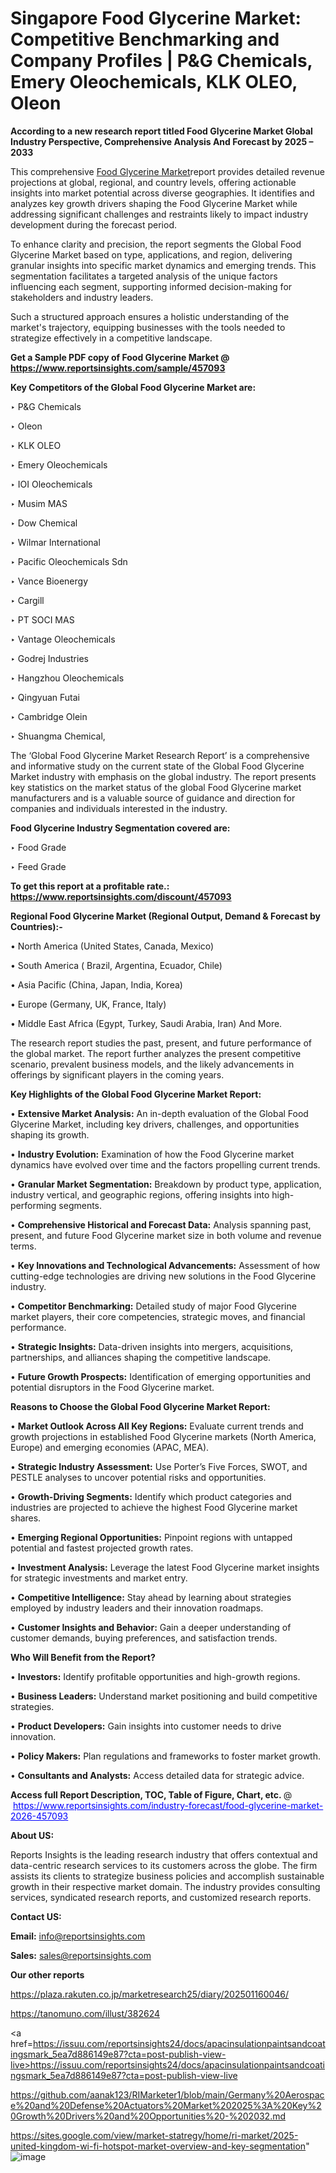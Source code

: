 # Singapore Food Glycerine Market: Competitive Benchmarking and Company Profiles | P&G Chemicals, Emery Oleochemicals, KLK OLEO, Oleon

<strong>According to a new research report titled Food Glycerine Market Global Industry Perspective, Comprehensive Analysis And Forecast by 2025 – 2033</strong>

This comprehensive <a href=https://www.reportsinsights.com/sample/457093>Food Glycerine Market</a>report provides detailed revenue projections at global, regional, and country levels, offering actionable insights into market potential across diverse geographies. It identifies and analyzes key growth drivers shaping the Food Glycerine Market while addressing significant challenges and restraints likely to impact industry development during the forecast period.

To enhance clarity and precision, the report segments the Global Food Glycerine Market based on type, applications, and region, delivering granular insights into specific market dynamics and emerging trends. This segmentation facilitates a targeted analysis of the unique factors influencing each segment, supporting informed decision-making for stakeholders and industry leaders.

Such a structured approach ensures a holistic understanding of the market's trajectory, equipping businesses with the tools needed to strategize effectively in a competitive landscape.

<strong>Get a Sample PDF copy of Food Glycerine Market </strong><strong>@<a href=https://www.reportsinsights.com/sample/457093 style=color:#0000ff;> https://www.reportsinsights.com/sample/457093</a></strong></font>

<strong>Key Competitors of the Global Food Glycerine Market are:</strong>

‣ P&G Chemicals

‣ Oleon

‣ KLK OLEO

‣ Emery Oleochemicals

‣ IOI Oleochemicals

‣ Musim MAS

‣ Dow Chemical

‣ Wilmar International

‣ Pacific Oleochemicals Sdn

‣ Vance Bioenergy

‣ Cargill

‣ PT SOCI MAS

‣ Vantage Oleochemicals

‣ Godrej Industries

‣ Hangzhou Oleochemicals

‣ Qingyuan Futai

‣ Cambridge Olein

‣ Shuangma Chemical,

The ‘Global Food Glycerine Market Research Report’ is a comprehensive and informative study on the current state of the Global Food Glycerine Market industry with emphasis on the global industry. The report presents key statistics on the market status of the global Food Glycerine market manufacturers and is a valuable source of guidance and direction for companies and individuals interested in the industry.

<strong>Food Glycerine Industry Segmentation covered are:</strong>

‣ Food Grade

‣ Feed Grade

<strong>To get this report at a profitable rate.: <a href=https://www.reportsinsights.com/discount/457093 style=color:#0000ff;>https://www.reportsinsights.com/discount/457093</a></strong></font>

<strong>Regional Food Glycerine Market (Regional Output, Demand &amp; Forecast by Countries):-</strong>

• North America (United States, Canada, Mexico)

• South America ( Brazil, Argentina, Ecuador, Chile)

• Asia Pacific (China, Japan, India, Korea)

• Europe (Germany, UK, France, Italy)

• Middle East Africa (Egypt, Turkey, Saudi Arabia, Iran) And More.

The research report studies the past, present, and future performance of the global market. The report further analyzes the present competitive scenario, prevalent business models, and the likely advancements in offerings by significant players in the coming years.

<strong>Key Highlights of the Global Food Glycerine Market Report:</strong>

• <strong>Extensive Market Analysis:</strong> An in-depth evaluation of the Global Food Glycerine Market, including key drivers, challenges, and opportunities shaping its growth.

• <strong>Industry Evolution:</strong> Examination of how the Food Glycerine market dynamics have evolved over time and the factors propelling current trends.

• <strong>Granular Market Segmentation:</strong> Breakdown by product type, application, industry vertical, and geographic regions, offering insights into high-performing segments.

• <strong>Comprehensive Historical and Forecast Data:</strong> Analysis spanning past, present, and future Food Glycerine market size in both volume and revenue terms.

• <strong>Key Innovations and Technological Advancements:</strong> Assessment of how cutting-edge technologies are driving new solutions in the Food Glycerine industry.

• <strong>Competitor Benchmarking:</strong> Detailed study of major Food Glycerine market players, their core competencies, strategic moves, and financial performance.

• <strong>Strategic Insights:</strong> Data-driven insights into mergers, acquisitions, partnerships, and alliances shaping the competitive landscape.

• <strong>Future Growth Prospects:</strong> Identification of emerging opportunities and potential disruptors in the Food Glycerine market.

<strong>Reasons to Choose the Global Food Glycerine Market Report:</strong>

• <strong>Market Outlook Across All Key Regions:</strong> Evaluate current trends and growth projections in established Food Glycerine markets (North America, Europe) and emerging economies (APAC, MEA).

• <strong>Strategic Industry Assessment:</strong> Use Porter’s Five Forces, SWOT, and PESTLE analyses to uncover potential risks and opportunities.

• <strong>Growth-Driving Segments:</strong> Identify which product categories and industries are projected to achieve the highest Food Glycerine market shares.

• <strong>Emerging Regional Opportunities:</strong> Pinpoint regions with untapped potential and fastest projected growth rates.

• <strong>Investment Analysis:</strong> Leverage the latest Food Glycerine market insights for strategic investments and market entry.

• <strong>Competitive Intelligence:</strong> Stay ahead by learning about strategies employed by industry leaders and their innovation roadmaps.

• <strong>Customer Insights and Behavior:</strong> Gain a deeper understanding of customer demands, buying preferences, and satisfaction trends.

<strong>Who Will Benefit from the Report?</strong>

• <strong>Investors:</strong> Identify profitable opportunities and high-growth regions.

• <strong>Business Leaders:</strong> Understand market positioning and build competitive strategies.

• <strong>Product Developers:</strong> Gain insights into customer needs to drive innovation.

• <strong>Policy Makers:</strong> Plan regulations and frameworks to foster market growth.

• <strong>Consultants and Analysts:</strong> Access detailed data for strategic advice.
</ul>
<strong>Access full Report Description, TOC, Table of Figure, Chart, etc. </strong>@  <a href=https://www.reportsinsights.com/industry-forecast/food-glycerine-market-2026-457093 style=color:#0000ff;>https://www.reportsinsights.com/industry-forecast/food-glycerine-market-2026-457093</a></font>

<strong><strong>About US</strong>:</strong>

Reports Insights is the leading research industry that offers contextual and data-centric research services to its customers across the globe. The firm assists its clients to strategize business policies and accomplish sustainable growth in their respective market domain. The industry provides consulting services, syndicated research reports, and customized research reports.

<strong>Contact US:</strong>

<p class=""""><b>Email:</b> <a href=mailto:info@reportsinsights.com>info@reportsinsights.com</a></p>
<p class=""""><b>Sales:</b> <a href=mailto:sales@reportsinsights.com>sales@reportsinsights.com</a></p>

<strong>Our other reports</strong>

<a href=https://plaza.rakuten.co.jp/marketresearch25/diary/202501160046/>https://plaza.rakuten.co.jp/marketresearch25/diary/202501160046/</a>

<a href=https://tanomuno.com/illust/382624>https://tanomuno.com/illust/382624</a>

<a href=https://issuu.com/reportsinsights24/docs/apacinsulationpaintsandcoatingsmark_5ea7d886149e87?cta=post-publish-view-live>https://issuu.com/reportsinsights24/docs/apacinsulationpaintsandcoatingsmark_5ea7d886149e87?cta=post-publish-view-live</a>

<a href=https://github.com/aanak123/RIMarketer1/blob/main/Germany%20Aerospace%20and%20Defense%20Actuators%20Market%202025%3A%20Key%20Growth%20Drivers%20and%20Opportunities%20-%202032.md>https://github.com/aanak123/RIMarketer1/blob/main/Germany%20Aerospace%20and%20Defense%20Actuators%20Market%202025%3A%20Key%20Growth%20Drivers%20and%20Opportunities%20-%202032.md</a>

<a href=https://sites.google.com/view/market-statregy/home/ri-market/2025-united-kingdom-wi-fi-hotspot-market-overview-and-key-segmentation>https://sites.google.com/view/market-statregy/home/ri-market/2025-united-kingdom-wi-fi-hotspot-market-overview-and-key-segmentation</a>"
![image](https://github.com/user-attachments/assets/18493189-d60e-44ee-960e-32df3142fcf4)
